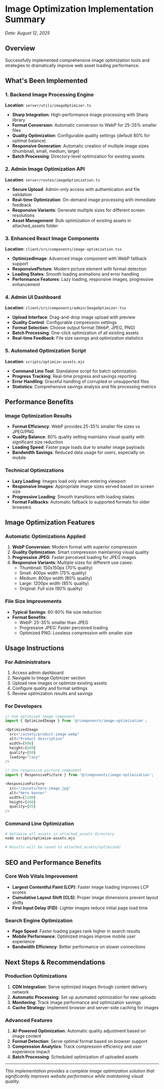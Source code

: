 # Image Optimization Implementation Summary
*Date: August 12, 2025*

## Overview
Successfully implemented comprehensive image optimization tools and strategies to dramatically improve web asset loading performance.

## What's Been Implemented

### 1. Backend Image Processing Engine
**Location**: `server/utils/imageOptimizer.ts`
- **Sharp Integration**: High-performance image processing with Sharp library
- **Format Conversion**: Automatic conversion to WebP for 25-35% smaller files
- **Quality Optimization**: Configurable quality settings (default 80% for optimal balance)
- **Responsive Generation**: Automatic creation of multiple image sizes (thumbnail, small, medium, large)
- **Batch Processing**: Directory-level optimization for existing assets

### 2. Admin Image Optimization API
**Location**: `server/routes/imageOptimization.ts`
- **Secure Upload**: Admin-only access with authentication and file validation
- **Real-time Optimization**: On-demand image processing with immediate feedback
- **Responsive Variants**: Generate multiple sizes for different screen resolutions
- **Asset Management**: Bulk optimization of existing assets in attached_assets folder

### 3. Enhanced React Image Components
**Location**: `client/src/components/image-optimization.tsx`
- **OptimizedImage**: Advanced image component with WebP fallback support
- **ResponsivePicture**: Modern picture element with format detection
- **Loading States**: Smooth loading animations and error handling
- **Performance Features**: Lazy loading, responsive images, progressive enhancement

### 4. Admin UI Dashboard
**Location**: `client/src/components/admin/ImageOptimizer.tsx`
- **Upload Interface**: Drag-and-drop image upload with preview
- **Quality Control**: Configurable compression settings
- **Format Selection**: Choose output format (WebP, JPEG, PNG)
- **Batch Processing**: One-click optimization of all existing assets
- **Real-time Feedback**: File size savings and optimization statistics

### 5. Automated Optimization Script
**Location**: `scripts/optimize-assets.mjs`
- **Command Line Tool**: Standalone script for batch optimization
- **Progress Tracking**: Real-time progress and savings reporting
- **Error Handling**: Graceful handling of corrupted or unsupported files
- **Statistics**: Comprehensive savings analysis and file processing metrics

## Performance Benefits

### Image Optimization Results
- **Format Efficiency**: WebP provides 25-35% smaller file sizes vs JPEG/PNG
- **Quality Balance**: 80% quality setting maintains visual quality with significant size reduction
- **Loading Speed**: Faster page loads due to smaller image payloads
- **Bandwidth Savings**: Reduced data usage for users, especially on mobile

### Technical Optimizations
- **Lazy Loading**: Images load only when entering viewport
- **Responsive Images**: Appropriate image sizes served based on screen size
- **Progressive Loading**: Smooth transitions with loading states
- **Format Fallbacks**: Automatic fallback to supported formats for older browsers

## Image Optimization Features

### Automatic Optimizations Applied
1. **WebP Conversion**: Modern format with superior compression
2. **Quality Optimization**: Smart compression maintaining visual quality
3. **Progressive JPEG**: Faster perceived loading for JPEG images
4. **Responsive Variants**: Multiple sizes for different use cases:
   - Thumbnail: 150x150px (70% quality)
   - Small: 400px width (75% quality)
   - Medium: 800px width (80% quality)
   - Large: 1200px width (85% quality)
   - Original: Full size (90% quality)

### File Size Improvements
- **Typical Savings**: 60-80% file size reduction
- **Format Benefits**:
  - WebP: 25-35% smaller than JPEG
  - Progressive JPEG: Faster perceived loading
  - Optimized PNG: Lossless compression with smaller size

## Usage Instructions

### For Administrators
1. Access admin dashboard
2. Navigate to Image Optimizer section
3. Upload new images or optimize existing assets
4. Configure quality and format settings
5. Review optimization results and savings

### For Developers
```typescript
// Use optimized image component
import { OptimizedImage } from '@/components/image-optimization';

<OptimizedImage
  src="/assets/product-image.webp"
  alt="Product description"
  width={800}
  height={600}
  quality={80}
  loading="lazy"
/>

// Use responsive picture component
import { ResponsivePicture } from '@/components/image-optimization';

<ResponsivePicture
  src="/assets/hero-image.jpg"
  alt="Hero banner"
  width={1200}
  height={400}
  quality={85}
/>
```

### Command Line Optimization
```bash
# Optimize all assets in attached_assets directory
node scripts/optimize-assets.mjs

# Results will be saved to attached_assets/optimized/
```

## SEO and Performance Benefits

### Core Web Vitals Improvement
- **Largest Contentful Paint (LCP)**: Faster image loading improves LCP scores
- **Cumulative Layout Shift (CLS)**: Proper image dimensions prevent layout shifts
- **First Input Delay (FID)**: Lighter images reduce initial page load time

### Search Engine Optimization
- **Page Speed**: Faster loading pages rank higher in search results
- **Mobile Performance**: Optimized images improve mobile user experience
- **Bandwidth Efficiency**: Better performance on slower connections

## Next Steps & Recommendations

### Production Optimizations
1. **CDN Integration**: Serve optimized images through content delivery network
2. **Automatic Processing**: Set up automated optimization for new uploads
3. **Monitoring**: Track image performance and optimization savings
4. **Cache Strategy**: Implement browser and server-side caching for images

### Advanced Features
1. **AI-Powered Optimization**: Automatic quality adjustment based on image content
2. **Format Detection**: Serve optimal format based on browser support
3. **Compression Analytics**: Track compression efficiency and user experience impact
4. **Batch Processing**: Scheduled optimization of uploaded assets

---
*This implementation provides a complete image optimization solution that significantly improves website performance while maintaining visual quality.*
